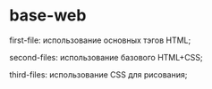 # base-web 

first-file: использование основных тэгов HTML;

second-files: использование базового HTML+CSS;

third-files: использование CSS для рисования;


